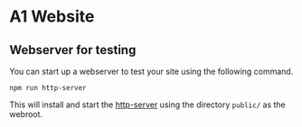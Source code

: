 A1 Website
=================



Webserver for testing
-----------------

You can start up a webserver to test your site using the following command.

```
npm run http-server
```

This will install and start the [http-server](https://www.npmjs.com/package/http-server) using the directory `public/` as the webroot.
